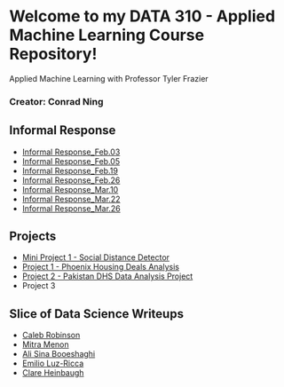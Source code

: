 # Welcome to my DATA 310 - Applied Machine Learning Course Repository! 

Applied Machine Learning with Professor Tyler Frazier

### Creator: Conrad Ning

## Informal Response
- [Informal Response_Feb.03](https://cning0506.github.io/DATA-310_Applied_Machine_Learning/Informal_Response_Feb_3_Version2.html)
- [Informal Response_Feb.05](https://cning0506.github.io/DATA-310_Applied_Machine_Learning/Informal_Response_Feb_5_Version2.0.html)
- [Informal Response_Feb.19](https://cning0506.github.io/DATA-310_Applied_Machine_Learning/Informal_Response_Feb_19.html)
- [Informal Response_Feb.26](https://cning0506.github.io/DATA-310_Applied_Machine_Learning/Informal_Response_Feb_26.html)
- [Informal Response_Mar.10](https://cning0506.github.io/DATA-310_Applied_Machine_Learning/Informal_Response_Mar_10.html)
- [Informal Response_Mar.22](https://cning0506.github.io/DATA-310_Applied_Machine_Learning/Informal_Response_Mar_22.html)
- [Informal Response_Mar.26](https://cning0506.github.io/DATA-310_Applied_Machine_Learning/Informal_Response_Mar_26.html)

## Projects

- [Mini Project 1 - Social Distance Detector](https://cning0506.github.io/DATA-310_Applied_Machine_Learning/mini_project1.html)
- [Project 1 - Phoenix Housing Deals Analysis](https://cning0506.github.io/DATA-310_Applied_Machine_Learning/Project1.html)
- [Project 2 - Pakistan DHS Data Analysis Project](https://cning0506.github.io/DATA-310_Applied_Machine_Learning/Project2.html)
- Project 3

## Slice of Data Science Writeups
- [Caleb Robinson](https://cning0506.github.io/DATA-310_Applied_Machine_Learning/SODS_CalebRobinson.html)
- [Mitra Menon](https://cning0506.github.io/DATA-310_Applied_Machine_Learning/SOD_MitraMenon.html)
- [Ali Sina Booeshaghi](https://cning0506.github.io/DATA-310_Applied_Machine_Learning/SOD_ASinaBooeshaghi.html)
- [Emilio Luz-Ricca](https://cning0506.github.io/DATA-310_Applied_Machine_Learning/SODS_EmilioLuzRicca.html)
- [Clare Heinbaugh](https://cning0506.github.io/DATA-310_Applied_Machine_Learning/SODS_ClareHeinbaugh.html)

